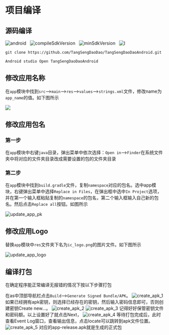 # 项目编译

## 源码编译

<p>
	<a target="_blank" rel="noopener" style="display:inline-block;">
		<img src="https://img.shields.io/badge/platform-android-blue.svg" alt="android" />
	</a> &nbsp;
	<a target="_blank" rel="noopener" style="display:inline-block;">
		<img src="https://img.shields.io/badge/compileSdkVersion-33-blue.svg" alt="compileSdkVersion" />
	</a> &nbsp;
	<a target="_blank" rel="noopener" style="display:inline-block;">
		<img src="https://img.shields.io/badge/minSdkVersion-23-blue.svg" alt="minSdkVersion" />
	</a> &nbsp;
	<a target="_blank" rel="noopener" style="display:inline-block;">
		<img src="https://img.shields.io/hexpm/l/plug.svg" alt="l" />
	</a> &nbsp;
</p>

```shell
git clone https://github.com/TangSengDaoDao/TangSengDaoDaoAndroid.git

Android studio Open TangSengDaoDaoAndroid 
```

## 修改应用名称
在`app`模块中找到`src`-->`main`-->`res`-->`values`-->`strings.xml`文件，修改name为`app_name`的值。如下图所示

![](./update_app_name.png)

## 修改应用包名

### 第一步

在`app`模块中右键`java`目录，弹出菜单中依次选择：`Open in`-->`Finder`在系统文件夹中将对应的文件夹目录改成需要设置的包的文件夹目录

### 第二步

在`app`模块中找到`build.gradle`文件，复制`namespace`对应的包名。选中app模块，右键弹出菜单中选择`Replace in Files`，在弹出框中选中`In Project`选项，并在第一个输入框粘贴复制的`namespace`的包名，第二个输入框输入自己新的包名。然后点击`Replace all`按钮。如图所示

![update_app_pk](./update_app_pk.png)

## 修改应用Logo

替换`app`模块中`res`文件夹下名为`ic_logo.png`的图片文件。如下图所示

![update_app_logo](./update_app_logo.png)

## 编译打包

在确定程序能正常编译无报错的情况下按以下步骤打包

在as中顶部导航栏点击`Build`-->`Generate Signed Bundle/APK`。
![create_apk_1](./create_apk_1.png)
如果已经拥有apk密钥，则选择已经存在的密钥，然后输入密码信息即可，否则创建密钥Create new…。
![create_apk_2](./create_apk_2.png)
![create_apk_3](./create_apk_3.png)
记得好好保管密钥文件和密码额。以上设置好了就点击Next，
![create_apk_4](./create_apk_4.png)
等待打包完成后，此时查看Event Log窗口，查看输出信息，点击locate可以跳转到apk文件位置。
![create_apk_5](./create_apk_5.png)
对应的app-release.apk就是生成的正式包
